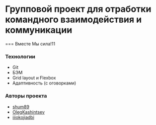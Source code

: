 # Групповой проект для отработки командного взаимодействия и коммуникации
===
Вместе Мы сила!11

### Технологии
* Git
* БЭМ
* Grid layout и Flexbox
* Адаптивность (с оговорками)

### Авторы проекта
* [shum89][1]
* [OlegKashintsev][2]
* [iiiokojiadbi][3]

[1]: https://github.com/shum89 "shum89"
[2]: https://github.com/OlegKashintsev "OlegKashintsev"
[3]: https://github.com/iiiokojiadbi "iiiokojiadbi"